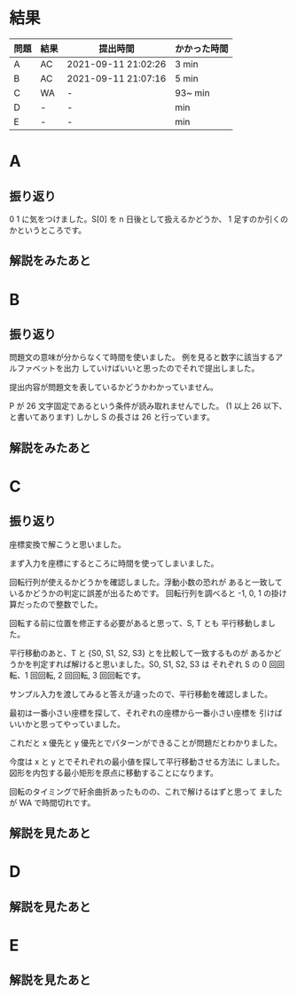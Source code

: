 # 結果

| 問題 | 結果 | 提出時間            | かかった時間 |
|------|------|---------------------|--------------|
| A    | AC   | 2021-09-11 21:02:26 | 3 min        |
| B    | AC   | 2021-09-11 21:07:16 | 5 min        |
| C    | WA   | -                   | 93~ min      |
| D    | -    | -                   |     min      |
| E    | -    | -                   |     min      |

# A

## 振り返り

0 1 に気をつけました。S[0] を n 日後として扱えるかどうか、
1 足すのか引くのかというところです。

## 解説をみたあと

# B

## 振り返り

問題文の意味が分からなくて時間を使いました。
例を見ると数字に該当するアルファベットを出力
していけばいいと思ったのでそれで提出しました。

提出内容が問題文を表しているかどうかわかっていません。

P が 26 文字固定であるという条件が読み取れませんでした。
(1 以上 26 以下、と書いてあります)
しかし S の長さは 26 と行っています。

## 解説をみたあと

# C

## 振り返り

座標変換で解こうと思いました。

まず入力を座標にするところに時間を使ってしまいました。

回転行列が使えるかどうかを確認しました。浮動小数の恐れが
あると一致しているかどうかの判定に誤差が出るためです。
回転行列を調べると -1, 0, 1 の掛け算だったので整数でした。

回転する前に位置を修正する必要があると思って、S, T とも
平行移動しました。

平行移動のあと、T と {S0, S1, S2, S3} とを比較して一致するものが
あるかどうかを判定すれば解けると思いました。S0, S1, S2, S3 は
それぞれ S の 0 回回転、1 回回転, 2 回回転, 3 回回転です。

サンプル入力を渡してみると答えが違ったので、平行移動を確認しました。

最初は一番小さい座標を探して、それぞれの座標から一番小さい座標を
引けばいいかと思ってやっていました。

これだと x 優先と y 優先とでパターンができることが問題だとわかりました。

今度は x と y とでそれぞれの最小値を探して平行移動させる方法に
しました。図形を内包する最小矩形を原点に移動することになります。

回転のタイミングで紆余曲折あったものの、これで解けるはずと思って
ましたが WA で時間切れです。

## 解説を見たあと

# D

## 解説を見たあと

# E

## 解説を見たあと
